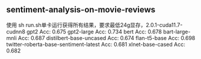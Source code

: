 ## sentiment-analysis-on-movie-reviews


使用 sh run.sh单卡运行获得所有结果，要求最低24g显存，2.0.1-cuda11.7-cudnn8
    gpt2
    Acc: 0.675
    gpt2-large
    Acc: 0.734
    bert
    Acc: 0.678
    bart-large-mnli
    Acc: 0.687
    distilbert-base-uncased
    Acc: 0.674
    flan-t5-base
    Acc: 0.698
    twitter-roberta-base-sentiment-latest
    Acc: 0.681
    xlnet-base-cased
    Acc: 0.682
